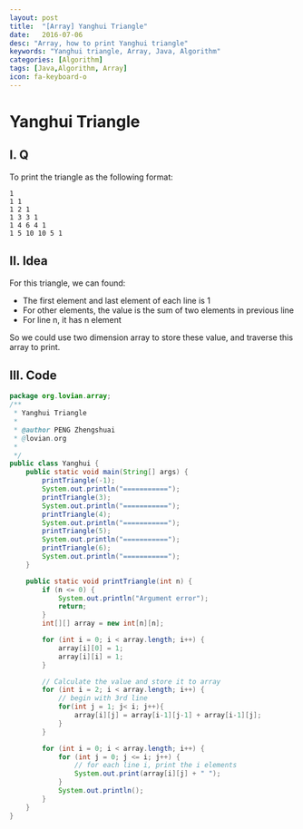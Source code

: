 ```yaml
---
layout: post
title:  "[Array] Yanghui Triangle"
date:   2016-07-06
desc: "Array, how to print Yanghui triangle"
keywords: "Yanghui triangle, Array, Java, Algorithm"
categories: [Algorithm]
tags: [Java,Algorithm, Array]
icon: fa-keyboard-o
---
```


# Yanghui Triangle

## I. Q

To print the triangle as the following format:

```
1
1 1
1 2 1
1 3 3 1
1 4 6 4 1
1 5 10 10 5 1
```

## II. Idea

For this triangle, we can found:

-	The first element and last element of each line is 1
-	For other elements, the value is the sum of two elements in previous line
-	For line n, it has n element

So we could use two dimension array to store these value, and traverse this array to print.

## III. Code

```java
package org.lovian.array;
/**
 * Yanghui Triangle
 *
 * @author PENG Zhengshuai
 * @lovian.org
 *
 */
public class Yanghui {
	public static void main(String[] args) {
		printTriangle(-1);
		System.out.println("===========");
		printTriangle(3);
		System.out.println("===========");
		printTriangle(4);
		System.out.println("===========");
		printTriangle(5);
		System.out.println("===========");
		printTriangle(6);
		System.out.println("===========");
	}

	public static void printTriangle(int n) {
		if (n <= 0) {
			System.out.println("Argument error");
			return;
		}
		int[][] array = new int[n][n];

		for (int i = 0; i < array.length; i++) {
			array[i][0] = 1;
			array[i][i] = 1;
		}

		// Calculate the value and store it to array
		for (int i = 2; i < array.length; i++) {
			// begin with 3rd line
			for(int j = 1; j< i; j++){
				array[i][j] = array[i-1][j-1] + array[i-1][j];
			}
		}

		for (int i = 0; i < array.length; i++) {
			for (int j = 0; j <= i; j++) {
				// for each line i, print the i elements
				System.out.print(array[i][j] + " ");
			}
			System.out.println();
		}
	}
}
```
